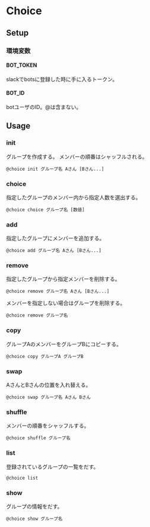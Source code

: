 # Choice

## Setup

### 環境変数

#### BOT_TOKEN
slackでbotsに登録した時に手に入るトークン。

#### BOT_ID
botユーザのID。@は含まない。

## Usage

### init
グループを作成する。
メンバーの順番はシャッフルされる。

```
@choice init グループ名 Aさん [Bさん...]
```

### choice
指定したグループのメンバー内から指定人数を選出する。

```
@choice choice グループ名 [数値]
```

### add
指定したグループにメンバーを追加する。

```
@choice add グループ名 Aさん [Bさん...]
```

### remove
指定したグループから指定メンバーを削除する。

```
@choice remove グループ名 Aさん [Bさん...]
```

メンバーを指定しない場合はグループを削除する。

```
@choice remove グループ名
```

### copy
グループAのメンバーをグループBにコピーする。

```
@choice copy グループA グループB
```

### swap
AさんとBさんの位置を入れ替える。

```
@choice swap グループ名 Aさん Bさん
```

### shuffle
メンバーの順番をシャッフルする。

```
@choice shuffle グループ名
```

### list
登録されているグループの一覧をだす。

```
@choice list
```

### show
グループの情報をだす。

```
@choice show グループ名
```

